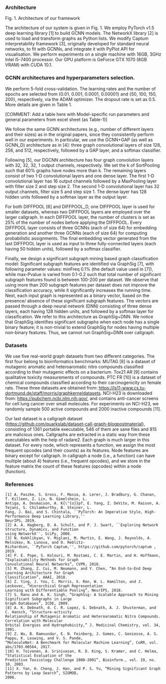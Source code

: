 ### Architecture

Fig. 1. Architecture of our framework

The architecture of our system is given in Fig. 1. We employ PyTorch v1.5 deep learning library [1] to
build GCNN models. The NetworkX library [2] is used to load and transform graphs as Python lists. We
modify Captum interpretability framework [3], originally developed for standard neural networks, to fit
with GCNNs, and integrate it with PyPlot API for visualisation. We perform experiments on a single
machine with 16GB, 3GHz Intel i5-7400 processor. Our GPU platform is GeForce GTX 1070 (8GB VRAM)
with CUDA 10.1.

### GCNN architectures and hyperparameters selection.
We perform 5-fold cross-validation. The learning rates and the number of epochs are selected from
{0.01, 0.001, 0.0001, 0.00001} and {50, 100, 150, 200}, respectively, via the ADAM optimizer. The
dropout rate is set as 0.5. More details are given in Table 1.

[COMMENT: Add a table here with Model-specific run parameters and general parameters from excel
sheet (as Table-1)]

We follow the same GCNN architectures (e.g., number of different layers and their sizes) as in the
original papers, since they consistently perform well in our experiments. In particular, we use the
GCNN+GAP (as well as GCNN_D) architecture as in [4]: three graph convolutional layers of size 128, 256,
and 512, respectively, followed by a GAP layer, and a softmax classifier.

Following [5], our DGCNN architecture has four graph convolution layers with 32, 32, 32, 1 output
channels, respectively. We set the k of SortPooling such that 60% graphs have nodes more than k. The
remaining layers consist of two 1-D convolutional layers and one dense layer. The first 1-D convolutional
layer has 16 output channels followed by a MaxPooling layer with filter size 2 and step size 2. The
second 1-D convolutional layer has 32 output channels, filter size 5 and step size 1. The dense layer has
128 hidden units followed by a softmax layer as the output layer.

For both DIFFPOOL [6] and DIFFPOOL_D, one DIFFPOOL layer is used for smaller datasets, whereas two
DIFFPOOL layers are employed over the larger callgraph. In each DIFFPOOL layer, the number of clusters
is set as 25% of the number of nodes before applying the DIFFPOOL. Every DIFFPOOL layer consists of
three GCNNs (each of size 64) for embedding generation and another three GCNNs (each of size 64) for
computing probabilistic assignments. The final embedding vector generated from the last DIFFPOOL
layer is used as input to three fully-connected layers (each having 50 hidden units), followed by a
softmax classifier.

Finally, we design a significant subgraph mining based graph classification model: Significant subgraph
features are identified via GraphSig [7], with following parameter values: minFreq 0.1% (the default
value used in [7]), while max-Pvalue is varied from 0.1-0.2 such that total number of significant subgraph
features found is between 100-200 per dataset. We observe that using more than 200 subgraph
features per dataset does not improve the classification accuracy, while it significantly increases the
running time. Next, each input graph is represented as a binary vector, based on the presence/ absence
of these significant subgraph features. The vectors are passed through a deep neural network (DNN)
consisting of three dense layers, each having 128 hidden units, and followed by a softmax layer for
classification. We refer to this architecture as GraphSig+DNN. We notice that GraphSig identifies
significant subgraphs when each node has a single binary feature; it is non-trivial to extend GraphSig for
nodes having multiple non-binary features. Thus, we cannot run GraphSig+DNN over callgraph.

### Datasets
We use five real-world graph datasets from two different categories. The first four belong to
bioinformatics benchmarks: MUTAG [8] is a dataset of mutagenic aromatic and heteroaromatic nitro
compounds classified according to their mutagenic effects on a bacterium. Tox21 AR [9] contains
qualitative toxicity measurements of compounds. PTC FR [10] is a dataset of chemical compounds
classified according to their carcinogenicity on female rats. These three datasets are obtained from:
https://ls11-www.cs.tu-dortmund.de/staff/morris/graphkerneldatasets. NCI-H23 is downloaded from:
https://pubchem.ncbi.nlm.nih.gov/, and contains anti-cancer screens for cell lung cancer over small
molecules. For experiments on NCI-H23, we randomly sample 500 active compounds and 2000 inactive
compounds [11].

Our last dataset is a callgraph dataset (https://github.com/quarkslab/dataset-call-graph-blogpostmaterial),
consisting of 1361 portable executable, 546 of them are sane files and 815 are malicious ones.
Callgraphs are extracted in a static way from these executables with the help of radare2. Each graph is
much larger in this dataset. For every node, which represents a function, we assign the most frequent
opcodes (and their counts) as its features.
Node features are binary except for callgraph. In callgraph a node (i.e., a function) can have multiple
(about 4) features (i.e., frequent opcodes), and we store in the feature matrix the count of these
features (opcodes) within a node (function).


### References
```
[1] A. Paszke, S. Gross, F. Massa, A. Lerer, J. Bradbury, G. Chanan, T. Killeen, Z. Lin, N. Gimelshein, L.
Antiga, A. Desmaison, A. K{\"{o}}pf, E. Yang, Z. DeVito, M. Raison, A. Tejani, S. Chilamkurthy, B. Steiner, L.
Fang, J. Bai, and S. Chintala, ``PyTorch: An Imperative Style, High-Performance Deep Learning Library,''
NeurIPS, 2019.
[2] A. A. Hagberg, D. A. Schult, and P. J. Swart, ``Exploring Network Structure, Dynamics, and Function
using NetworkX'', SciPy, 2008.
[3] N. Kokhlikyan, V. Miglani, M. Martin, E. Wang, J. Reynolds, A. Melnikov, N. Lunova, and O. Reblitz-
Richardson, ``PyTorch Captum,'', https://github.com/pytorch/captum , 2019.
[4] P. E. Pope, S. Kolouri, M. Rostami, C. E. Martin, and H. Hoffmann, “Explainability Methods for Graph
Convolutional Neural Networks”, CVPR, 2018.
[5] M. Zhang, Z. Cui, M. Neumann, and Y. Chen, “An End-to-End Deep Learning Architecture for Graph
Classification”, AAAI, 2018.
[6] Z. Ying, J. You, C. Morris, X. Ren, W. L. Hamilton, and J. Leskovec, “Hierarchical Graph Representation
Learning with Differentiable Pooling”, NeurIPS, 2018.
[7] S. Ranu and A. K. Singh, “GraphSig: A Scalable Approach to Mining Significant Subgraphs in Large
Graph Databases”, ICDE, 2009.
[8] A. K. Debnath, d. C. R. Lopez, G. Debnath, A. J. Shusterman, and C. Hansch, “Structure-activity
Relationship of Mutagenic Aromatic and Heteroaromatic Nitro Compounds. Correlation with Molecular
Orbital Energies and Hydrophobicity,” J. Medicinal Chemistry, vol. 34, 1991.
[9] Z. Wu, B. Ramsundar, E. N. Feinberg, J. Gomes, C. Geniesse, A. S. Pappu, K. Leswing, and V. S. Pande,
“MoleculeNet: A Benchmark for Molecular Machine Learning”, CoRR, vol. abs/1703.00564, 2017.
[10] H. Toivonen, A. Srinivasan, R. D. King, S. Kramer, and C. Helma, “Statistical Evaluation of the
Predictive Toxicology Challenge 2000-2001”, Bioinform., vol. 19, no. 10, 2003.
[11] X. Yan, H. Cheng, J. Han, and P. S. Yu, “Mining Significant Graph Patterns by Leap Search”, SIGMOD,
2008.
```
